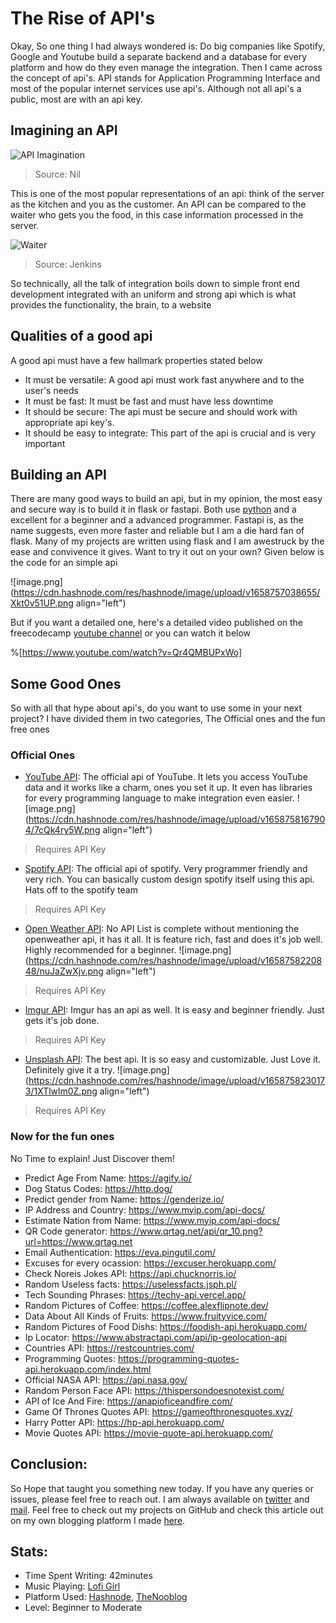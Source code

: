 # The Rise of API's

Okay, So one thing I had always wondered is: Do big companies like Spotify, Google and Youtube build a separate backend and a database for every platform and how do they even manage the integration. Then I came across the concept of api's. API stands for Application Programming Interface and most of the popular internet services use api's. Although not all api's a public, most are  with an api key.
## Imagining an API

![API Imagination](https://cdn-ajfbi.nitrocdn.com/GuYcnotRkcKfJXshTEEKnCZTOtUwxDnm/assets/static/optimized/rev-955c61c/wp-content/uploads/2020/01/rest-600x453.png)
> Source: Nil

This is one of the most popular representations of an api: think of the server as the kitchen and you as the customer. An API can be compared to the waiter who gets you the food, in this case information processed in the server.

![Waiter](https://www.cyberark.com/wp-content/uploads/2018/09/jenkins-e1537966865729.png)
> Source: Jenkins

So technically, all the talk of integration boils down to simple front end development integrated with an uniform and strong api which is what provides the functionality, the brain, to a website

## Qualities of a good api

A good api must have a few hallmark properties stated below
- It must be versatile: A good api must work fast anywhere and to the user's needs
- It must be fast: It must be fast and must have less downtime
- It should be secure: The api must be secure and should work with appropriate api key's.
- It should be easy to integrate: This part of the api is crucial and is very important

## Building an API
 There are many good ways to build an api, but in my opinion, the most easy and secure way is to build it in flask or fastapi. Both use [python](https://python.org) and a excellent for a beginner and a advanced programmer. Fastapi is, as the name suggests, even more faster and reliable but I am a die hard fan of flask. Many of my projects are written using flask and I am awestruck by the ease and convivence it gives. Want to try it out on your own? Given below is the code for an simple api 

![image.png](https://cdn.hashnode.com/res/hashnode/image/upload/v1658757038655/Xkt0v51UP.png align="left")

But if you want a detailed one, here's a detailed video published on the freecodecamp [youtube channel](https://www.youtube.com/c/Freecodecamp) or you can watch it below

%[https://www.youtube.com/watch?v=Qr4QMBUPxWo]

## Some Good Ones

So with all that hype about api's, do you want to use some in your next project? I have divided them in two categories, The Official ones and the fun free ones

### Official Ones

- [YouTube API](https://developers.google.com/youtube/v3): The official api of YouTube. It lets you access YouTube data and it works like a charm, ones you set it up. It even has libraries for every programming language to make integration even easier.
![image.png](https://cdn.hashnode.com/res/hashnode/image/upload/v1658758167904/7cQk4ry5W.png align="left")
> Requires API Key

- [Spotify API](https://developer.spotify.com/documentation/web-api/): The official api of spotify. Very programmer friendly and very rich. You can basically custom design spotify itself using this api. Hats off to the spotify team
> Requires API Key

- [Open Weather API](https://openweathermap.org/api): No API List is complete without mentioning the openweather api, it has it all. It is feature rich, fast and does it's job well. Highly recommended for a beginner.
![image.png](https://cdn.hashnode.com/res/hashnode/image/upload/v1658758220848/nuJaZwXjv.png align="left")
> Requires API Key

- [Imgur API](https://apidocs.imgur.com/): Imgur has an api as well. It is easy and beginner friendly. Just gets it's job done.
> Requires API Key

- [Unsplash API](https://unsplash.com/developers): The best api. It is so easy and customizable. Just Love it. Definitely give it a try.
![image.png](https://cdn.hashnode.com/res/hashnode/image/upload/v1658758230173/1XTlwlm0Z.png align="left")
> Requires API Key

### Now for the fun ones

No Time to explain! Just Discover them!

- Predict Age From Name: https://agify.io/
- Dog Status Codes: https://http.dog/
- Predict gender from Name: https://genderize.io/
- IP Address and Country: https://www.myip.com/api-docs/
- Estimate Nation from Name: https://www.myip.com/api-docs/
- QR Code generator: https://www.qrtag.net/api/qr_10.png?url=https://www.qrtag.net
- Email Authentication: https://eva.pingutil.com/
- Excuses for every ocassion: https://excuser.herokuapp.com/
- Check Noreis Jokes API: https://api.chucknorris.io/
- Random Useless facts: https://uselessfacts.jsph.pl/
- Tech Sounding Phrases: https://techy-api.vercel.app/
- Random Pictures of Coffee: https://coffee.alexflipnote.dev/
- Data About All Kinds of Fruits: https://www.fruityvice.com/
- Random Pictures of Food Dishs: https://foodish-api.herokuapp.com/
- Ip Locator: https://www.abstractapi.com/api/ip-geolocation-api
- Countries API: https://restcountries.com/
- Programming Quotes: https://programming-quotes-api.herokuapp.com/index.html
- Official NASA API: https://api.nasa.gov/
- Random Person Face API: https://thispersondoesnotexist.com/
- API of Ice And Fire: https://anapioficeandfire.com/
- Game Of Thrones Quotes API: https://gameofthronesquotes.xyz/
- Harry Potter API: https://hp-api.herokuapp.com/
- Movie Quotes API: https://movie-quote-api.herokuapp.com/

## Conclusion:
So Hope that taught you something new today. If you have any queries or issues, please feel free to reach out. I am always available on [twitter](https://twitter.com/noobscience1) and [mail](mailto:noobscience123@gmail.com). Feel free to check out my projects on GitHub and check this article out on my own blogging platform I made [here](https://thenooblog.herokuapp.com/articles/IM9v7pjL).

## Stats:
- Time Spent Writing: 42minutes
- Music Playing: [Lofi Girl](https://www.youtube.com/watch?v=jfKfPfyJRdk)
- Platform Used: [Hashnode](https://hashnode.com), [TheNooblog](https://thenooblog.herokuapp.com/)
- Level: Beginner to Moderate
